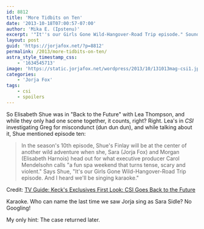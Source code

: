 ```yaml
---
id: 8812
title: 'More Tidbits on Ten'
date: '2013-10-18T07:00:57-07:00'
author: 'Mika E. (Ipstenu)'
excerpt: '"It''s our Girls Gone Wild-Hangover-Road Trip episode." Sounds more like Bridesmaids to me... and no, I didn''t watch any of those movies!'
layout: post
guid: 'https://jorjafox.net/?p=8812'
permalink: /2013/more-tidbits-on-ten/
astra_style_timestamp_css:
    - '1634545713'
image: 'https://static.jorjafox.net/wordpress/2013/10/131013mag-csi1.jpg'
categories:
    - 'Jorja Fox'
tags:
    - csi
    - spoilers
---
```


So Elisabeth Shue was in "Back to the Future" with Lea Thompson, and while they only had one scene together, it counts, right? Right. Lea's in _CSI_ investigating Greg for miscondunct (dun dun dun), and while talking about it, Shue mentioned episode ten:

<blockquote>In the season's 10th episode, Shue's Finlay will be at the center of another wild adventure when she, Sara (Jorja Fox) and Morgan (Elisabeth Harnois) head out for what executive producer Carol Mendelsohn calls "a fun spa weekend that turns tense, scary and violent." Says Shue, "It's our Girls Gone Wild-Hangover-Road Trip episode. And I heard we'll be singing karaoke."</blockquote>

Credit: <a href="http://www.tvguide.com/News/Kecks-Exclusives-CSI-Back-Future-1072018.aspx">TV Guide: Keck's Exclusives First Look: CSI Goes Back to the Future</a>

Karaoke. Who can name the last time we saw Jorja sing as Sara Sidle? No Googling!

My only hint: The case returned later.
